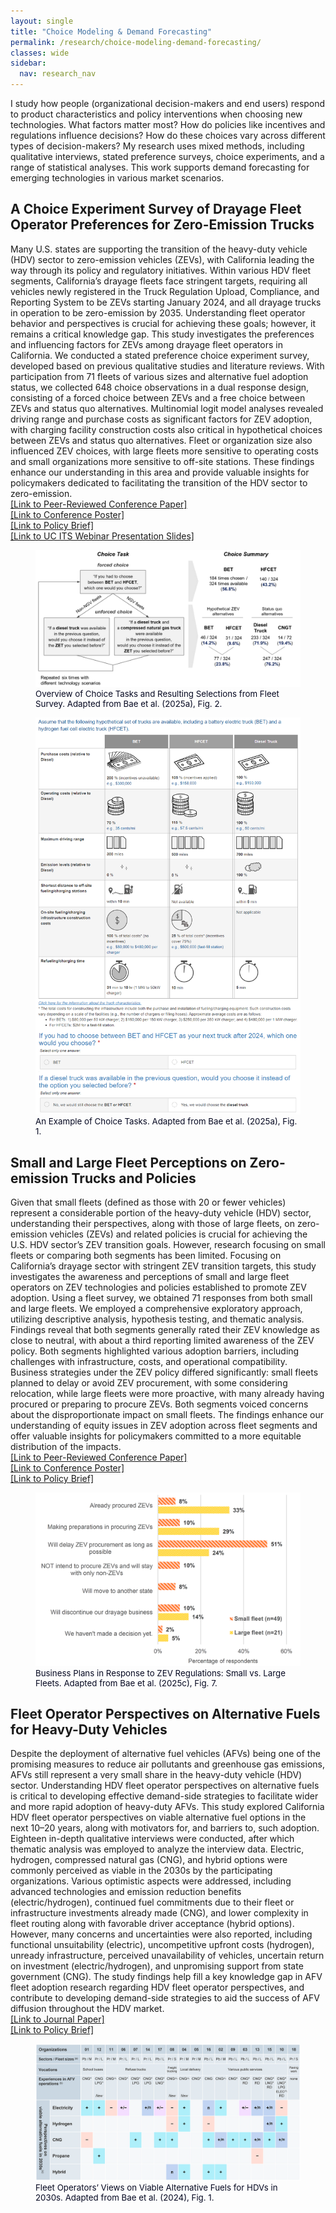 ```yaml
---
layout: single
title: "Choice Modeling & Demand Forecasting"
permalink: /research/choice-modeling-demand-forecasting/
classes: wide
sidebar:
  nav: research_nav
---
```


I study how people (organizational decision-makers and end users) respond to product characteristics and policy interventions when choosing new technologies. What factors matter most? How do policies like incentives and regulations influence decisions? How do these choices vary across different types of decision-makers? My research uses mixed methods, including qualitative interviews, stated preference surveys, choice experiments, and a range of statistical analyses. This work supports demand forecasting for emerging technologies in various market scenarios.

## A Choice Experiment Survey of Drayage Fleet Operator Preferences for Zero-Emission Trucks
Many U.S. states are supporting the transition of the heavy-duty vehicle (HDV) sector to zero-emission vehicles (ZEVs), with California leading the way through its policy and regulatory initiatives. Within various HDV fleet segments, California’s drayage fleets face stringent targets, requiring all vehicles newly registered in the Truck Regulation Upload, Compliance, and Reporting System to be ZEVs starting January 2024, and all drayage trucks in operation to be zero-emission by 2035. Understanding fleet operator behavior and perspectives is crucial for achieving these goals; however, it remains a critical knowledge gap. This study investigates the preferences and influencing factors for ZEVs among drayage fleet operators in California. We conducted a stated preference choice experiment survey, developed based on previous qualitative studies and literature reviews. With participation from 71 fleets of various sizes and alternative fuel adoption status, we collected 648 choice observations in a dual response design, consisting of a forced choice between ZEVs and a free choice between ZEVs and status quo alternatives. Multinomial logit model analyses revealed driving range and purchase costs as significant factors for ZEV adoption, with charging facility construction costs also critical in hypothetical choices between ZEVs and status quo alternatives. Fleet or organization size also influenced ZEV choices, with large fleets more sensitive to operating costs and small organizations more sensitive to off-site stations. These findings enhance our understanding in this area and provide valuable insights for policymakers dedicated to facilitating the transition of the HDV sector to zero-emission.  
[[Link to Peer-Reviewed Conference Paper]](https://escholarship.org/uc/item/2sf928j3)  
[[Link to Conference Poster]](/assets/images/trb-poster-choice-experiment-bae2025a.png)  
[[Link to Policy Brief]](https://doi.org/10.7922/G2DZ06NP)  
[[Link to UC ITS Webinar Presentation Slides]](/assets/files/ucits-webinar-presentation-bae2024.pdf)

<figure>
  <img src="/assets/images/choice-task-overview-bae2025a.png" alt="Overview of Choice Tasks and Resulting Selections from Fleet Survey" class="zoom--enabled">
  <figcaption style="font-size: 0.95em; color: #050821;">Overview of Choice Tasks and Resulting Selections from Fleet Survey. Adapted from Bae et al. (2025a), Fig. 2.</figcaption>
</figure>

<figure>
  <img src="/assets/images/choice-task-example-bae2025a.png" alt="An Example of Choice Tasks" class="zoom--enabled">
  <figcaption style="font-size: 0.95em; color: #050821;">An Example of Choice Tasks. Adapted from Bae et al. (2025a), Fig. 1.</figcaption>
</figure>

## Small and Large Fleet Perceptions on Zero-emission Trucks and Policies
Given that small fleets (defined as those with 20 or fewer vehicles) represent a considerable portion of the heavy-duty vehicle (HDV) sector, understanding their perspectives, along with those of large fleets, on zero-emission vehicles (ZEVs) and related policies is crucial for achieving the U.S. HDV sector’s ZEV transition goals. However, research focusing on small fleets or comparing both segments has been limited. Focusing on California’s drayage sector with stringent ZEV transition targets, this study investigates the awareness and perceptions of small and large fleet operators on ZEV technologies and policies established to promote ZEV adoption.  Using a fleet survey, we obtained 71 responses from both small and large fleets. We employed a comprehensive exploratory approach, utilizing descriptive analysis, hypothesis testing, and thematic analysis. Findings reveal that both segments generally rated their ZEV knowledge as close to neutral, with about a third reporting limited awareness of the ZEV policy. Both segments highlighted various adoption barriers, including challenges with infrastructure, costs, and operational compatibility. Business strategies under the ZEV policy differed significantly: small fleets planned to delay or avoid ZEV procurement, with some considering relocation, while large fleets were more proactive, with many already having procured or preparing to procure ZEVs. Both segments voiced concerns about the disproportionate impact on small fleets. The findings enhance our understanding of equity issues in ZEV adoption across fleet segments and offer valuable insights for policymakers committed to a more equitable distribution of the impacts.  
[[Link to Peer-Reviewed Conference Paper]](https://escholarship.org/uc/item/3xq588x4)  
[[Link to Conference Poster]](/assets/images/trb-poster-small-and-large-fleets-zet-policies-bae2025b.png)  
[[Link to Policy Brief]](https://doi.org/10.7922/G2DZ06NP)  

<figure>
  <img src="/assets/images/zev-policy-business-plans-bae2025b.png" alt="Business Plans in Response to ZEV Policy: Small vs. Large Fleets" class="zoom--enabled">
  <figcaption style="font-size: 0.95em; color: #050821;">Business Plans in Response to ZEV Regulations: Small vs. Large Fleets. Adapted from Bae et al. (2025c), Fig. 7.</figcaption>
</figure>

## Fleet Operator Perspectives on Alternative Fuels for Heavy-Duty Vehicles
Despite the deployment of alternative fuel vehicles (AFVs) being one of the promising measures to reduce air pollutants and greenhouse gas emissions, AFVs still represent a very small share in the heavy-duty vehicle (HDV) sector. Understanding HDV fleet operator perspectives on alternative fuels is critical to developing effective demand-side strategies to facilitate wider and more rapid adoption of heavy-duty AFVs. This study explored California HDV fleet operator perspectives on viable alternative fuel options in the next 10–20 years, along with motivators for, and barriers to, such adoption. Eighteen in-depth qualitative interviews were conducted, after which thematic analysis was employed to analyze the interview data. Electric, hydrogen, compressed natural gas (CNG), and hybrid options were commonly perceived as viable in the 2030s by the participating organizations. Various optimistic aspects were addressed, including advanced technologies and emission reduction benefits (electric/hydrogen), continued fuel commitments due to their fleet or infrastructure investments already made (CNG), and lower complexity in fleet routing along with favorable driver acceptance (hybrid options). However, many concerns and uncertainties were also reported, including functional unsuitability (electric), uncompetitive upfront costs (hydrogen), unready infrastructure, perceived unavailability of vehicles, uncertain return on investment (electric/hydrogen), and unpromising support from state government (CNG). The study findings help fill a key knowledge gap in AFV fleet adoption research regarding HDV fleet operator perspectives, and contribute to developing demand-side strategies to aid the success of AFV diffusion throughout the HDV market.  
[[Link to Journal Paper]](https://doi.org/10.1016/j.tranpol.2024.01.023)  
[[Link to Policy Brief]](https://doi.org/10.7922/G2PG1Q3R)  

<figure>
  <img src="/assets/images/afv-preference-2030s-bae2024.png" alt="Fleet Operators’ Views on Viable Alternative Fuels for HDVs in 2030s" class="zoom--enabled">
  <figcaption style="font-size: 0.95em; color: #050821;">Fleet Operators’ Views on Viable Alternative Fuels for HDVs in 2030s. Adapted from Bae et al. (2024), Fig. 1.</figcaption>
</figure>